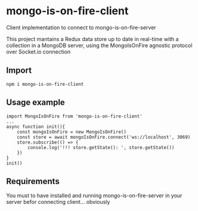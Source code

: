 # mongo-is-on-fire-client

Client implementation to connect to mongo-is-on-fire-server

This project mantains a Redux data store up to date in real-time with a collection in a MongoDB server, using the MongoIsOnFire agnostic protocol over Socket.io connection

## Import
```
npm i mongo-is-on-fire-client
```

## Usage example
```
import MongoIsOnFire from 'mongo-is-on-fire-client'
...
async function init(){
    const mongoIsOnFire = new MongoIsOnFire()
    const store = await mongoIsOnFire.connect('ws://localhost', 3069)
    store.subscribe(() => { 
        console.log('!!! store.getState(): ', store.getState()) 
    })
}
init()
```

## Requirements
You must to have installed and running mongo-is-on-fire-server in your server befor connecting client... obviously